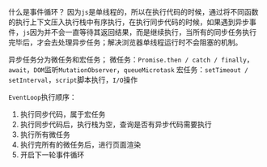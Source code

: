 什么是事件循环？
因为`js`是单线程的，所以在执行代码的时候，通过将不同函数的执行上下文压入执行栈中有序执行，在执行同步代码的时候，如果遇到异步事件，`js`因为并不会一直等待其返回结果，而是继续执行，当所有的同步任务执行完毕后，才会去处理异步任务；解决浏览器单线程运行时不会阻塞的机制。

异步任务分为微任务和宏任务；
微任务：`Promise.then / catch / finally`，`await`，`DOM`监听`MutationObserver`，`queueMicrotask`
宏任务：`setTimeout / setInterval`，`script`脚本执行，`I/O`操作

`EventLoop`执行顺序：

1. 执行同步代码，属于宏任务
2. 执行同步代码后，执行栈为空，查询是否有异步代码需要执行
3. 执行所有微任务
4. 执行完所有的微任务后，进行页面渲染
5. 开启下一轮事件循环